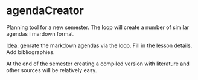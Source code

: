# agendaCreator 

Planning tool for a new semester. 
The loop will create a number of similar agendas i mardown format.

Idea: genrate the markdown agendas via the loop. Fill in the lesson details.
Add bibliographies.

At the end of the semester creating a compiled version with literature and other sources will be relatively easy.
